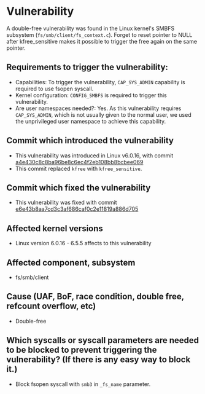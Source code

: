 # Vulnerability

A double-free vulnerability was found in the Linux kernel's SMBFS subsystem (`fs/smb/client/fs_context.c`). Forget to reset pointer to NULL after kfree_sensitive makes it possible to trigger the free again on the same pointer.

## Requirements to trigger the vulnerability:
- Capabilities: To trigger the vulnerability, `CAP_SYS_ADMIN` capability is required to use fsopen syscall.
- Kernel configuration: `CONFIG_SMBFS` is required to trigger this vulnerability.
- Are user namespaces needed?: Yes. As this vulnerability requires `CAP_SYS_ADMIN`, which is not usually given to the normal user, we used the unprivileged user namespace to achieve this capability.

## Commit which introduced the vulnerability
- This vulnerability was introduced in Linux v6.0.16, with commit [a4e430c8c8ba96be8c6ec4f2eb108bb8bcbee069](https://git.kernel.org/pub/scm/linux/kernel/git/stable/linux.git/commit/?id=a4e430c8c8ba96be8c6ec4f2eb108bb8bcbee069)
- This commit replaced `kfree` with `kfree_sensitive`.

## Commit which fixed the vulnerability
- This vulnerability was fixed with commit [e6e43b8aa7cd3c3af686caf0c2e11819a886d705](https://git.kernel.org/pub/scm/linux/kernel/git/torvalds/linux.git/commit/?id=e6e43b8aa7cd3c3af686caf0c2e11819a886d705)

## Affected kernel versions
- Linux version 6.0.16 - 6.5.5 affects to this vulnerability

## Affected component, subsystem
- fs/smb/client
  
## Cause (UAF, BoF, race condition, double free, refcount overflow, etc)
- Double-free

## Which syscalls or syscall parameters are needed to be blocked to prevent triggering the vulnerability? (If there is any easy way to block it.)
- Block fsopen syscall with `smb3` in `_fs_name` parameter.
